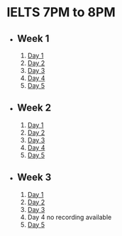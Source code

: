 # IELTS 7PM to 8PM

- ## Week 1

   1. [Day 1](https://www.facebook.com/iCodeguru/videos/6720487928044735/)
   2. [Day 2](https://www.facebook.com/iCodeguru/videos/1002945447629513)
   3. [Day 3](https://www.facebook.com/iCodeguru/videos/3290835027728755)
   4. [Day 4](https://fb.watch/nO6xgfjI5Y/?mibextid=2JQ9oc)
   5. [Day 5](https://fb.watch/nOgIwfc8B_/?mibextid=2JQ9oc)

- ## Week 2

   1. [Day 1](https://fb.watch/nSfpzo36nQ/?mibextid=2JQ9oc)
   2. [Day 2](https://www.facebook.com/iCodeguru/videos/1562504834491985)
   3. [Day 3](https://fb.watch/nUSVeWLCeu/?mibextid=2JQ9oc)
   4. [Day 4](https://fb.watch/nWek0Xe1v2/?mibextid=2JQ9oc)
   5. [Day 5](https://fb.watch/nXBCM9RaR3/?mibextid=2JQ9oc)

- ## Week 3

   1. [Day 1](https://fb.watch/n-znJDRGdG/?mibextid=2JQ9oc)
   2. [Day 2](https://fb.watch/o0O4hhJAwo/?mibextid=2JQ9oc)
   3. [Day 3](https://fb.watch/o2feLxq0Eb/?mibextid=2JQ9oc)
   4. Day 4 no recording available 
   5. [Day 5](https://fb.watch/o4-MuWXBC2/?mibextid=2JQ9oc)

<!-- - ## Week 4

   1. [Day 1]()
   2. [Day 2]()
   3. [Day 3]()
   4. [Day 4]()
   5. [Day 5]() -->
